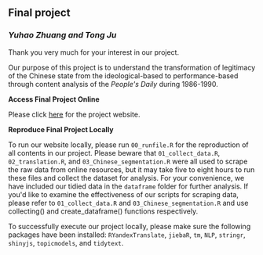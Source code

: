 ## Final project 
### *Yuhao Zhuang and Tong Ju*
Thank you very much for your interest in our project.

Our purpose of this project is to understand the transformation of legitimacy of the Chinese state from the ideological-based to performance-based through content analysis of the *People's Daily* during 1986-1990.

**Access Final Project Online**

Please click [here](https://uc-cfss.github.io/fp-jtbeyond/index.html) for the project website.


**Reproduce Final Project Locally**

To run our website locally, please run `00_runfile.R` for the reproduction of all contents in our project. Please beware that `01_collect_data.R`, `02_translation.R`, and `03_Chinese_segmentation.R` were all used to scrape the raw data from online resources, but it may take five to eight hours to run these files and collect the dataset for analysis. For your convenience, we have included our tidied data in the `dataframe` folder for further analysis. If you'd like to examine the effectiveness of our scripts for scraping data, please refer to `01_collect_data.R` and `03_Chinese_segmentation.R` and use collecting() and create_dataframe() functions respectively. 

To successfully execute our project locally, please make sure the following packages have been installed: `RYandexTranslate`, `jiebaR`, `tm`, `NLP`, `stringr`, `shinyjs`, `topicmodels`, and `tidytext`.


